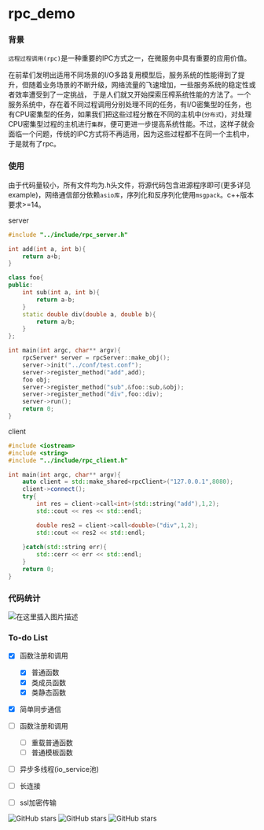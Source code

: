# rpc_demo

### 背景
`远程过程调用(rpc)`是一种重要的IPC方式之一，在微服务中具有重要的应用价值。

在前辈们发明出适用不同场景的I/O多路复用模型后，服务系统的性能得到了提升，但随着业务场景的不断升级，网络流量的飞速增加，一些服务系统的稳定性或者效率遭受到了一定挑战，
于是人们就又开始探索压榨系统性能的方法了。一个服务系统中，存在着不同过程调用分别处理不同的任务，有I/O密集型的任务，也有CPU密集型的任务，如果我们把这些过程分散在不同的主机中(`分布式`)，对处理CPU密集型过程的主机进行`集群`，便可更进一步提高系统性能。不过，这样子就会面临一个问题，传统的IPC方式将不再适用，因为这些过程都不在同一个主机中，于是就有了rpc。

### 使用
由于代码量较小，所有文件均为.h头文件，将源代码包含进源程序即可(更多详见example)，网络通信部分依赖`asio库`，序列化和反序列化使用`msgpack`。c++版本要求>=14。

server
```c++
#include "../include/rpc_server.h"

int add(int a, int b){
    return a+b;
}

class foo{
public:
    int sub(int a, int b){
        return a-b;
    }
    static double div(double a, double b){
        return a/b;
    }
};

int main(int argc, char** argv){
    rpcServer* server = rpcServer::make_obj();
    server->init("../conf/test.conf");
    server->register_method("add",add);
    foo obj;
    server->register_method("sub",&foo::sub,&obj);
    server->register_method("div",foo::div);
    server->run();
    return 0;
}
```

client
```c++
#include <iostream>
#include <string>
#include "../include/rpc_client.h"

int main(int argc, char** argv){
    auto client = std::make_shared<rpcClient>("127.0.0.1",8080);
    client->connect();
    try{
        int res = client->call<int>(std::string("add"),1,2);
        std::cout << res << std::endl;

        double res2 = client->call<double>("div",1,2);
        std::cout << res2 << std::endl;
        
    }catch(std::string err){
        std::cerr << err << std::endl;
    }
    return 0;
}
```

### 代码统计
![在这里插入图片描述](https://img-blog.csdnimg.cn/8c2d1bf995af428b94d79f5fc1117ef4.jpg?x-oss-process=image/watermark,type_ZHJvaWRzYW5zZmFsbGJhY2s,shadow_50,text_Q1NETiBAcXFfMjAwMTQ2MTE=,size_20,color_FFFFFF,t_70,g_se,x_16#pic_center)

### To-do List
- [x] 函数注册和调用
  - [x] 普通函数
  - [x] 类成员函数
  - [x] 类静态函数
- [x] 简单同步通信
- [ ] 函数注册和调用
  - [ ] 重载普通函数
  - [ ] 普通模板函数
- [ ] 异步多线程(io_service池)
- [ ] 长连接
- [ ] ssl加密传输



![GitHub stars](https://img.shields.io/badge/%E7%9D%A1%E5%A4%A7%E8%A7%89-%E8%BA%AB%E4%BD%93%E5%81%A5%E5%BA%B7-green) ![GitHub stars](https://img.shields.io/badge/%E9%A6%99%E6%A6%AD%E4%B8%BD%E8%88%8D-%E6%85%A2%E6%85%A2%E8%B5%B0-brightgreen) ![GitHub stars](https://img.shields.io/badge/%E7%BF%A1%E5%86%B7%E7%BF%A0-%E6%97%85%E8%A1%8C-orange)
